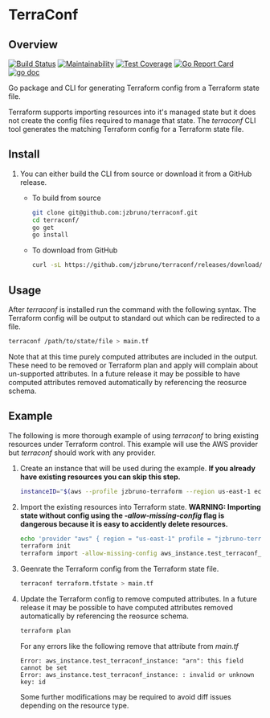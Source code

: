 # TerraConf

## Overview

[![Build Status](https://travis-ci.org/jzbruno/terraconf.svg?branch=master)](https://travis-ci.org/jzbruno/terraconf) [![Maintainability](https://api.codeclimate.com/v1/badges/a8355a1720309e1c63c2/maintainability)](https://codeclimate.com/github/jzbruno/terraconf/maintainability) [![Test Coverage](https://api.codeclimate.com/v1/badges/a8355a1720309e1c63c2/test_coverage)](https://codeclimate.com/github/jzbruno/terraconf/test_coverage) [![Go Report Card](https://goreportcard.com/badge/github.com/jzbruno/terraconf)](https://goreportcard.com/report/github.com/jzbruno/terraconf) [![go doc](https://img.shields.io/badge/godoc-reference-blue.svg)](https://godoc.org/github.com/jzbruno/terraconf/pkg/terraconf)

Go package and CLI for generating Terraform config from a Terraform state file. 

Terraform supports importing resources into it's managed state but it does not create the config
files required to manage that state. The *terraconf* CLI tool generates the matching Terraform config
for a Terraform state file.

## Install

1. You can either build the CLI from source or download it from a GitHub release.

    * To build from source

        ```bash
        git clone git@github.com:jzbruno/terraconf.git
        cd terraconf/
        go get
        go install
        ```
        &NewLine;

    * To download from GitHub

        ```bash
        curl -sL https://github.com/jzbruno/terraconf/releases/download/v0.5.0/terraconf -o terraconf
        ```
        &NewLine;

## Usage

After *terraconf* is installed run the command with the following syntax. The Terraform config will 
be output to standard out which can be redirected to a file.

```bash
terraconf /path/to/state/file > main.tf
```
&NewLine;

Note that at this time purely computed attributes are included in the output. These need to be 
removed or Terraform plan and apply will complain about un-supported attributes. In a future release 
it may be possible to have computed attributes removed automatically by referencing the reosurce 
schema.

## Example

The following is more thorough example of using *terraconf* to bring existing resources under
Terraform control. This example will use the AWS provider but *terraconf* should work with any
provider.

1. Create an instance that will be used during the example. **If you already have existing resources 
you can skip this step.**

    ```bash
    instanceID="$(aws --profile jzbruno-terraform --region us-east-1 ec2 run-instances --instance-type t3.nano --image-id ami-0ff8a91507f77f867 --tag-specifications 'ResourceType=instance,Tags=[{Key=Name,Value=test-terraconf-instance}]' | jq -r '.Instances[0].InstanceId')"
    ```
    &NewLine;

2. Import the existing resources into Terraform state. **WARNING: Importing state without config using
the *-allow-missing-config* flag is dangerous because it is easy to accidently delete resources.**

    ```bash
    echo 'provider "aws" { region = "us-east-1" profile = "jzbruno-terraform" }' > main.tf
    terraform init
    terraform import -allow-missing-config aws_instance.test_terraconf_instance $instanceID
    ```
    &NewLine;

3. Geenrate the Terraform config from the Terraform state file.

    ```bash
    terraconf terraform.tfstate > main.tf
    ```
    &NewLine;

4. Update the Terraform config to remove computed attributes. In a future release it may be possible
to have computed attributes removed automatically by referencing the reosurce schema.

    ```bash
    terraform plan
    ```
    &NewLine;

    For any errors like the following remove that attribute from *main.tf*

    ```
    Error: aws_instance.test_terraconf_instance: "arn": this field cannot be set
    Error: aws_instance.test_terraconf_instance: : invalid or unknown key: id
    ```
    &NewLine;

    Some further modifications may be required to avoid diff issues depending on the resource type.
